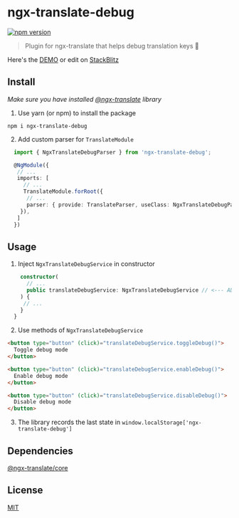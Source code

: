 # ngx-translate-debug

[![npm version](https://badge.fury.io/js/ngx-translate-debug.svg)](https://badge.fury.io/js/ngx-translate-debug)

> Plugin for ngx-translate that helps debug translation keys 🔑

Here's the [DEMO](https://justerror.github.io/ngx-translate-debug) or edit on [StackBlitz](https://stackblitz.com/github/justerror/ngx-translate-debug)

## Install

_Make sure you have installed [@ngx-translate](https://github.com/ngx-translate/core) library_

1. Use yarn (or npm) to install the package

```terminal
npm i ngx-translate-debug
```

2. Add custom parser for `TranslateModule`

```typescript
  import { NgxTranslateDebugParser } from 'ngx-translate-debug';

  @NgModule({
   // ...
   imports: [
     // ...
     TranslateModule.forRoot({
      // ...
      parser: { provide: TranslateParser, useClass: NgxTranslateDebugParser }, // <--- ADD THIS LINE
    }),
   ]
  })
```

## Usage

1. Inject `NgxTranslateDebugService` in constructor

```typescript
    constructor(
      // ...
      public translateDebugService: NgxTranslateDebugService // <--- ADD THIS LINE
    ) {
     // ...
    }
  }
```

2. Use methods of `NgxTranslateDebugService`

```html
<button type="button" (click)="translateDebugService.toggleDebug()">
  Toggle debug mode
</button>

<button type="button" (click)="translateDebugService.enableDebug()">
  Enable debug mode
</button>

<button type="button" (click)="translateDebugService.disableDebug()">
  Disable debug mode
</button>
```

3. The library records the last state in `window.localStorage['ngx-translate-debug']`

## Dependencies

[@ngx-translate/core](https://github.com/ngx-translate/core)

## License

[MIT](http://vjpr.mit-license.org)
